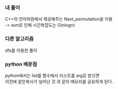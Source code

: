 ### 내 풀이
C++의 언어차원에서 제공해주는 Next_permutation을 이용    
-> sort로 인해 시간복잡도는 O(nlogn)   


### 다른 알고리즘

dfs를 이용한 풀이 

### python 배운점

python에서는 list를 함수에서 리스트를 arg로 받으면    
이전에 얕은복사가 일어난 것 과 같이 메모리를 공유하게 된다.    
